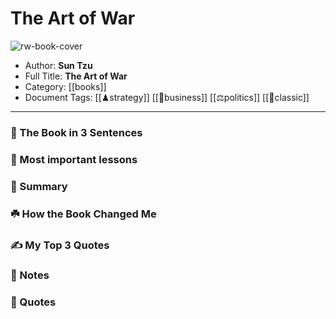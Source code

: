 
# The Art of War

![rw-book-cover](https://i.gr-assets.com/images/S/compressed.photo.goodreads.com/books/1630683326l/10534._SY475_.jpg)

- Author: **Sun Tzu**
- Full Title: **The Art of War**
- Category: [[books]]
- Document Tags: [[♟strategy]] [[💼business]] [[⚖️politics]] [[📖classic]]
---
### 🚀 The Book in 3 Sentences

### 🎨 Most important lessons

### 📒 Summary

### ☘️ How the Book Changed Me

### ✍️ My Top 3 Quotes

### 📝 Notes

### 📜 Quotes
